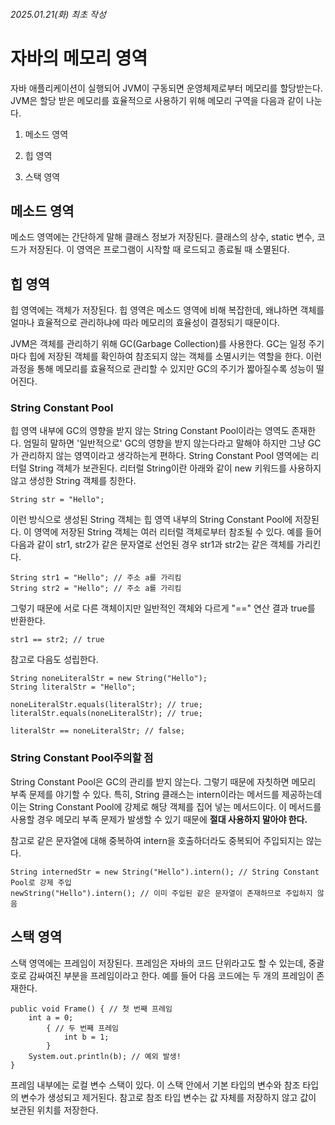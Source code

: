 ###### 2025.01.21(화) 최초 작성

# 자바의 메모리 영역

자바 애플리케이션이 실행되어 JVM이 구동되면 운영체제로부터 메모리를 할당받는다. JVM은 할당 받은 메모리를 효율적으로 사용하기 위해 메모리 구역을 다음과 같이 나눈다.

 

1. 메소드 영역

2. 힙 영역

3. 스택 영역

 

## 메소드 영역
메소드 영역에는 간단하게 말해 클래스 정보가 저장된다. 클래스의 상수, static 변수, 코드가 저장된다. 이 영역은 프로그램이 시작할 때 로드되고 종료될 때 소멸된다.

## 힙 영역
힙 영역에는 객체가 저장된다. 힙 영역은 메소드 영역에 비해 복잡한데, 왜냐하면 객체를 얼마나 효율적으로 관리하냐에 따라 메모리의 효율성이 결정되기 때문이다.

 

JVM은 객체를 관리하기 위해 GC(Garbage Collection)를 사용한다. GC는 일정 주기마다 힙에 저장된 객체를 확인하여 참조되지 않는 객체를 소멸시키는 역할을 한다. 이런 과정을 통해 메모리를 효율적으로 관리할 수 있지만 GC의 주기가 짧아질수록 성능이 떨어진다.

### String Constant Pool
힙 영역 내부에 GC의 영향을 받지 않는 String Constant Pool이라는 영역도 존재한다. 엄밀히 말하면 '일반적으로' GC의 영향을 받지 않는다라고 말해야 하지만 그냥 GC가 관리하지 않는 영역이라고 생각하는게 편하다. String Constant Pool 영역에는 리터럴 String 객체가 보관된다. 리터럴 String이란 아래와 같이 new 키워드를 사용하지 않고 생성한 String 객체를 칭한다.

```
String str = "Hello";
```

이런 방식으로 생성된 String 객체는 힙 영역 내부의 String Constant Pool에 저장된다. 이 영역에 저장된 String 객체는 여러 리터럴 객체로부터 참조될 수 있다. 예를 들어 다음과 같이 str1, str2가 같은 문자열로 선언된 경우 str1과 str2는 같은 객체를 가리킨다.

```
String str1 = "Hello"; // 주소 a를 가리킴
String str2 = "Hello"; // 주소 a를 가리킴
```

그렇기 때문에 서로 다른 객체이지만 일반적인 객체와 다르게 "==" 연산 결과 true를 반환한다.

```
str1 == str2; // true
```

참고로 다음도 성립한다.

```
String noneLiteralStr = new String("Hello");
String literalStr = "Hello";

noneLiteralStr.equals(literalStr); // true;
literalStr.equals(noneLiteralStr); // true;

literalStr == noneLiteralStr; // false;
```

### String Constant Pool주의할 점
String Constant Pool은 GC의 관리를 받지 않는다. 그렇기 때문에 자칫하면 메모리 부족 문제를 야기할 수 있다. 특히, String 클래스는 intern이라는 메서드를 제공하는데 이는 String Constant Pool에 강제로 해당 객체를 집어 넣는 메서드이다. 이 메서드를 사용할 경우 메모리 부족 문제가 발생할 수 있기 때문에 **절대 사용하지 말아야 한다.**

참고로 같은 문자열에 대해 중복하여 intern을 호출하더라도 중복되어 주입되지는 않는다.

```
String internedStr = new String("Hello").intern(); // String Constant Pool로 강제 주입
newString("Hello").intern(); // 이미 주입된 같은 문자열이 존재하므로 주입하지 않음
```

## 스택 영역
스택 영역에는 프레임이 저장된다. 프레임은 자바의 코드 단위라고도 할 수 있는데, 중괄호로 감싸여진 부분을 프레임이라고 한다. 예를 들어 다음 코드에는 두 개의 프레임이 존재한다.

```
public void Frame() { // 첫 번째 프레임
    int a = 0;
        { // 두 번째 프레임
        	int b = 1;
        }
    System.out.println(b); // 예외 발생!
}
```

프레임 내부에는 로컬 변수 스택이 있다. 이 스택 안에서 기본 타입의 변수와 참조 타입의 변수가 생성되고 제거된다. 참고로 참조 타입 변수는 값 자체를 저장하지 않고 값이 보관된 위치를 저장한다.
